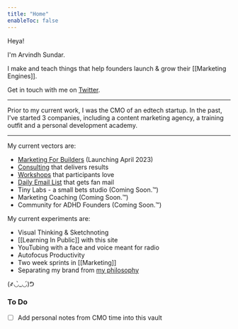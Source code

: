 ```yaml
---
title: "Home"
enableToc: false
---
```

Heya!

I'm Arvindh Sundar.

I make and teach things that help founders launch & grow their [[Marketing Engines]].

Get in touch with me on [Twitter](https://twitter.com/arvindhsundar).

---

Prior to my current work, I was the CMO of an edtech startup. In the past, I've started 3 companies, including a content marketing agency, a training outfit and a personal development academy.

---

My current vectors are:
- [Marketing For Builders](https://www.PutThePlayerFirst.com/gameplan) (Launching April 2023)
- [Consulting](https://www.PutThePlayerFirst.com/proof) that delivers results
- [Workshops](https://puttheplayerfirst.com/corporateworkshops/) that participants love
- [Daily Email List](https://www.PutThePlayerFirst.com/sidequest) that gets fan mail
- Tiny Labs - a small bets studio (Coming Soon.™)
- Marketing Coaching (Coming Soon.™)
- Community for ADHD Founders (Coming Soon.™)

My current experiments are:
- Visual Thinking & Sketchnoting
- [[Learning In Public]] with this site
- YouTubing with a face and voice meant for radio
- Autofocus Productivity
- Two week sprints in [[Marketing]]
- Separating my brand from [my philosophy](https://www.PutThePlayerFirst.com/philosophy)

(҂◡̀_◡́)ᕤ 

### To Do
- [ ] Add personal notes from CMO time into this vault